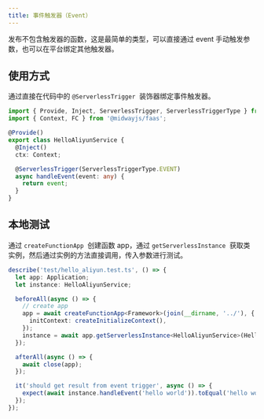 ```yaml
---
title: 事件触发器（Event）
---
```


发布不包含触发器的函数，这是最简单的类型，可以直接通过 event 手动触发参数，也可以在平台绑定其他触发器。

## 使用方式

通过直接在代码中的 `@ServerlessTrigger`  装饰器绑定事件触发器。

```typescript
import { Provide, Inject, ServerlessTrigger, ServerlessTriggerType } from '@midwayjs/decorator';
import { Context, FC } from '@midwayjs/faas';

@Provide()
export class HelloAliyunService {
  @Inject()
  ctx: Context;

  @ServerlessTrigger(ServerlessTriggerType.EVENT)
  async handleEvent(event: any) {
    return event;
  }
}
```

## 本地测试

通过 `createFunctionApp`  创建函数 app，通过 `getServerlessInstance`  获取类实例，然后通过实例的方法直接调用，传入参数进行测试。

```typescript
describe('test/hello_aliyun.test.ts', () => {
  let app: Application;
  let instance: HelloAliyunService;

  beforeAll(async () => {
    // create app
    app = await createFunctionApp<Framework>(join(__dirname, '../'), {
      initContext: createInitializeContext(),
    });
    instance = await app.getServerlessInstance<HelloAliyunService>(HelloAliyunService);
  });

  afterAll(async () => {
    await close(app);
  });

  it('should get result from event trigger', async () => {
    expect(await instance.handleEvent('hello world')).toEqual('hello world');
  });
});
```
